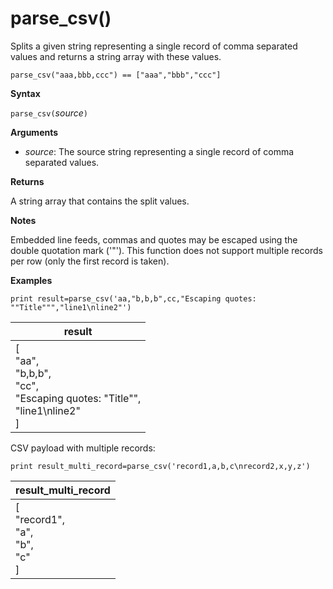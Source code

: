 # parse_csv()

Splits a given string representing a single record of comma separated values and returns a string array with these values.

<!-- csl -->
```
parse_csv("aaa,bbb,ccc") == ["aaa","bbb","ccc"]
```

**Syntax**

`parse_csv(`*source*`)`

**Arguments**

* *source*: The source string representing a single record of comma separated values.

**Returns**

A string array that contains the split values.

**Notes**

Embedded line feeds, commas and quotes may be escaped using the double quotation mark ('"'). 
This function does not support multiple records per row (only the first record is taken).

**Examples**

<!-- csl: https://help.kusto.windows.net:443/Samples -->
```
print result=parse_csv('aa,"b,b,b",cc,"Escaping quotes: ""Title""","line1\nline2"')
```

|result|
|---|
|[<br>  "aa",<br>  "b,b,b",<br>  "cc",<br>  "Escaping quotes: \"Title\"",<br>  "line1\nline2"<br>]|

CSV payload with multiple records:
<!-- csl: https://help.kusto.windows.net:443/Samples -->
```
print result_multi_record=parse_csv('record1,a,b,c\nrecord2,x,y,z')
```

|result_multi_record|
|---|
|[<br>  "record1",<br>  "a",<br>  "b",<br>  "c"<br>]|
